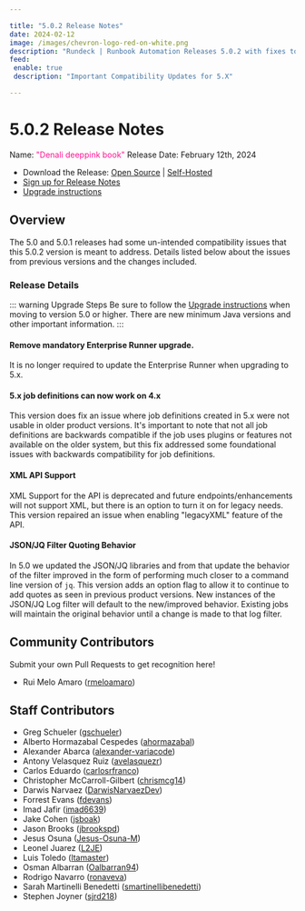 ```yaml
---

title: "5.0.2 Release Notes"
date: 2024-02-12
image: /images/chevron-logo-red-on-white.png
description: "Rundeck | Runbook Automation Releases 5.0.2 with fixes to the base 5.0 release"
feed:
 enable: true
 description: "Important Compatibility Updates for 5.X"

---
```


# 5.0.2 Release Notes

Name: <span style="color: deeppink"><span class="glyphicon glyphicon-book"></span> "Denali deeppink book"</span>
Release Date: February 12th, 2024

- Download the Release: [Open Source](https://www.rundeck.com/community-downloads/5.0.2) | [Self-Hosted](https://www.rundeck.com/enterprise-downloads/5.0.2)
- [Sign up for Release Notes](https://www.rundeck.com/release-notes-signup)
- [Upgrade instructions](/upgrading/index.md)

## Overview

The 5.0 and 5.0.1 releases had some un-intended compatibility issues that this 5.0.2 version is meant to address.  Details listed below about the issues from previous versions and the changes included.

### Release Details

::: warning Upgrade Steps
Be sure to follow the [Upgrade instructions](/upgrading/index.md) when moving to version 5.0 or higher.  There are new minimum Java versions and other important information.
:::

#### Remove mandatory Enterprise Runner upgrade.

It is no longer required to update the Enterprise Runner when upgrading to 5.x.

#### 5.x job definitions can now work on 4.x

This version does fix an issue where job definitions created in 5.x were not usable in older product versions.  It's important to note that not all job definitions are backwards compatible if the job uses plugins or features not available on the older system, but this fix addressed some foundational issues with backwards compatibility for job definitions.

#### XML API Support
XML Support for the API is deprecated and future endpoints/enhancements will not support XML, but there is an option to turn it on for legacy needs.  This version repaired an issue when enabling "legacyXML" feature of the API.

#### JSON/JQ Filter Quoting Behavior

In 5.0 we updated the JSON/JQ libraries and from that update the behavior of the filter improved in the form of performing much closer to a command line version of `jq`.  This version adds an option flag to allow it to continue to add quotes as seen in previous product versions.  New instances of the JSON/JQ Log filter will default to the new/improved behavior.  Existing jobs will maintain the original behavior until a change is made to that log filter.


## Community Contributors

Submit your own Pull Requests to get recognition here!

* Rui Melo Amaro ([rmeloamaro](https://github.com/rmeloamaro))


## Staff Contributors

* Greg Schueler ([gschueler](https://github.com/gschueler))
* Alberto Hormazabal Cespedes ([ahormazabal](https://github.com/ahormazabal))
* Alexander Abarca ([alexander-variacode](https://github.com/alexander-variacode))
* Antony Velasquez Ruiz ([avelasquezr](https://github.com/avelasquezr))
* Carlos Eduardo ([carlosrfranco](https://github.com/carlosrfranco))
* Christopher McCarroll-Gilbert ([chrismcg14](https://github.com/chrismcg14))
* Darwis Narvaez ([DarwisNarvaezDev](https://github.com/DarwisNarvaezDev))
* Forrest Evans ([fdevans](https://github.com/fdevans))
* Imad Jafir ([imad6639](https://github.com/imad6639))
* Jake Cohen ([jsboak](https://github.com/jsboak))
* Jason Brooks ([jbrookspd](https://github.com/jbrookspd))
* Jesus Osuna ([Jesus-Osuna-M](https://github.com/Jesus-Osuna-M))
* Leonel Juarez ([L2JE](https://github.com/L2JE))
* Luis Toledo ([ltamaster](https://github.com/ltamaster))
* Osman Albarran ([Oalbarran94](https://github.com/Oalbarran94))
* Rodrigo Navarro ([ronaveva](https://github.com/ronaveva))
* Sarah Martinelli Benedetti ([smartinellibenedetti](https://github.com/smartinellibenedetti))
* Stephen Joyner ([sjrd218](https://github.com/sjrd218))
